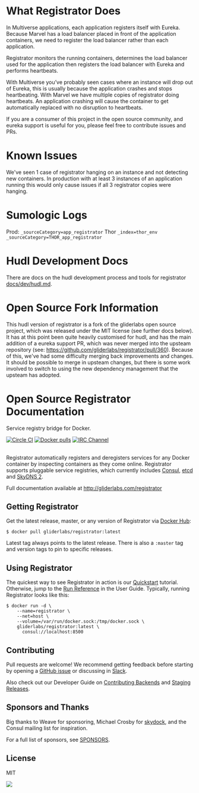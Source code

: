 # What Registrator Does

In Multiverse applications, each application registers itself with Eureka. Because Marvel has a load balancer placed in front of the application containers, we need to register the load balancer rather than each application.

Registrator monitors the running containers, determines the load balancer used for the application then registers the load balancer with Eureka and performs heartbeats.

With Multiverse you’ve probably seen cases where an instance will drop out of Eureka, this is usually because the application crashes and stops heartbeating. With Marvel we have multiple copies of registrator doing heartbeats. An application crashing will cause the container to get automatically replaced with no disruption to heartbeats.


If you are a consumer of this project in the open source community, and eureka support is useful for you, please feel free to contribute issues and PRs.

# Known Issues

We've seen 1 case of registrator hanging on an instance and not detecting new containers. In production with at least 3 instances of an application running this would only cause issues if all 3 registrator copies were hanging.

# Sumologic Logs

Prod: `_sourceCategory=app_registrator`
Thor `_index=thor_env _sourceCategory=THOR_app_registrator`


# Hudl Development Docs

There are docs on the hudl development process and tools for registrator [docs/dev/hudl.md](docs/dev/hudl.md). 


# Open Source Fork Information

This hudl version of registrator is a fork of the gliderlabs open source project, which was released under the MIT license (see further docs below). It has at this point been quite heavily customised for hudl, and has the main addition of a eureka support PR, which was never merged into the upsteam repository (see: https://github.com/gliderlabs/registrator/pull/360). Because of this, we've had some difficulty merging back improvements and changes. It should be possible to merge in upsteam changes, but there is some work involved to switch to using the new dependency management that the upsteam has adopted.

# Open Source Registrator Documentation

Service registry bridge for Docker.

[![Circle CI](https://circleci.com/gh/gliderlabs/registrator.png?style=shield)](https://circleci.com/gh/gliderlabs/registrator)
[![Docker pulls](https://img.shields.io/docker/pulls/gliderlabs/registrator.svg)](https://hub.docker.com/r/gliderlabs/registrator/)
[![IRC Channel](https://img.shields.io/badge/irc-%23gliderlabs-blue.svg)](https://kiwiirc.com/client/irc.freenode.net/#gliderlabs)
<br /><br />

Registrator automatically registers and deregisters services for any Docker
container by inspecting containers as they come online. Registrator
supports pluggable service registries, which currently includes
[Consul](http://www.consul.io/), [etcd](https://github.com/coreos/etcd) and
[SkyDNS 2](https://github.com/skynetservices/skydns/).

Full documentation available at http://gliderlabs.com/registrator

## Getting Registrator

Get the latest release, master, or any version of Registrator via [Docker Hub](https://registry.hub.docker.com/u/gliderlabs/registrator/):

	$ docker pull gliderlabs/registrator:latest

Latest tag always points to the latest release. There is also a `:master` tag
and version tags to pin to specific releases.

## Using Registrator

The quickest way to see Registrator in action is our
[Quickstart](https://gliderlabs.com/registrator/latest/user/quickstart)
tutorial. Otherwise, jump to the [Run
Reference](https://gliderlabs.com/registrator/latest/user/run) in the User
Guide. Typically, running Registrator looks like this:

    $ docker run -d \
        --name=registrator \
        --net=host \
        --volume=/var/run/docker.sock:/tmp/docker.sock \
        gliderlabs/registrator:latest \
          consul://localhost:8500

## Contributing

Pull requests are welcome! We recommend getting feedback before starting by
opening a [GitHub issue](https://github.com/gliderlabs/registrator/issues) or
discussing in [Slack](http://glider-slackin.herokuapp.com/).

Also check out our Developer Guide on [Contributing
Backends](https://gliderlabs.com/registrator/latest/dev/backends) and [Staging
Releases](https://gliderlabs.com/registrator/latest/dev/releases).

## Sponsors and Thanks

Big thanks to Weave for sponsoring, Michael Crosby for
[skydock](https://github.com/crosbymichael/skydock), and the Consul mailing list
for inspiration.

For a full list of sponsors, see
[SPONSORS](https://github.com/gliderlabs/registrator/blob/master/SPONSORS).

## License

MIT

<img src="https://ga-beacon.appspot.com/UA-58928488-2/registrator/readme?pixel" />
